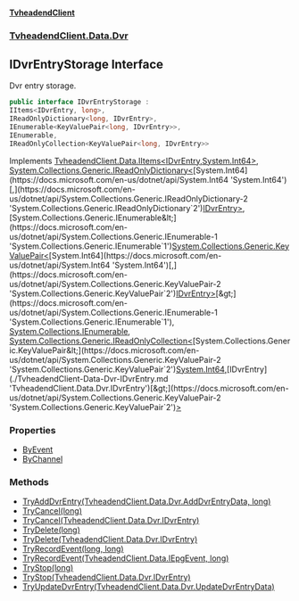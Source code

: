 #### [TvheadendClient](./index.md 'index')
### [TvheadendClient.Data.Dvr](./TvheadendClient-Data-Dvr.md 'TvheadendClient.Data.Dvr')
## IDvrEntryStorage Interface
Dvr entry storage.  
```csharp
public interface IDvrEntryStorage :
IItems<IDvrEntry, long>,
IReadOnlyDictionary<long, IDvrEntry>,
IEnumerable<KeyValuePair<long, IDvrEntry>>,
IEnumerable,
IReadOnlyCollection<KeyValuePair<long, IDvrEntry>>
```
Implements [TvheadendClient.Data.IItems&lt;](./TvheadendClient-Data-IItems-TInterfaceType_TIdType-.md 'TvheadendClient.Data.IItems&lt;TInterfaceType,TIdType&gt;')[IDvrEntry](./TvheadendClient-Data-Dvr-IDvrEntry.md 'TvheadendClient.Data.Dvr.IDvrEntry')[,](./TvheadendClient-Data-IItems-TInterfaceType_TIdType-.md 'TvheadendClient.Data.IItems&lt;TInterfaceType,TIdType&gt;')[System.Int64](https://docs.microsoft.com/en-us/dotnet/api/System.Int64 'System.Int64')[&gt;](./TvheadendClient-Data-IItems-TInterfaceType_TIdType-.md 'TvheadendClient.Data.IItems&lt;TInterfaceType,TIdType&gt;'), [System.Collections.Generic.IReadOnlyDictionary&lt;](https://docs.microsoft.com/en-us/dotnet/api/System.Collections.Generic.IReadOnlyDictionary-2 'System.Collections.Generic.IReadOnlyDictionary`2')[System.Int64](https://docs.microsoft.com/en-us/dotnet/api/System.Int64 'System.Int64')[,](https://docs.microsoft.com/en-us/dotnet/api/System.Collections.Generic.IReadOnlyDictionary-2 'System.Collections.Generic.IReadOnlyDictionary`2')[IDvrEntry](./TvheadendClient-Data-Dvr-IDvrEntry.md 'TvheadendClient.Data.Dvr.IDvrEntry')[&gt;](https://docs.microsoft.com/en-us/dotnet/api/System.Collections.Generic.IReadOnlyDictionary-2 'System.Collections.Generic.IReadOnlyDictionary`2'), [System.Collections.Generic.IEnumerable&lt;](https://docs.microsoft.com/en-us/dotnet/api/System.Collections.Generic.IEnumerable-1 'System.Collections.Generic.IEnumerable`1')[System.Collections.Generic.KeyValuePair&lt;](https://docs.microsoft.com/en-us/dotnet/api/System.Collections.Generic.KeyValuePair-2 'System.Collections.Generic.KeyValuePair`2')[System.Int64](https://docs.microsoft.com/en-us/dotnet/api/System.Int64 'System.Int64')[,](https://docs.microsoft.com/en-us/dotnet/api/System.Collections.Generic.KeyValuePair-2 'System.Collections.Generic.KeyValuePair`2')[IDvrEntry](./TvheadendClient-Data-Dvr-IDvrEntry.md 'TvheadendClient.Data.Dvr.IDvrEntry')[&gt;](https://docs.microsoft.com/en-us/dotnet/api/System.Collections.Generic.KeyValuePair-2 'System.Collections.Generic.KeyValuePair`2')[&gt;](https://docs.microsoft.com/en-us/dotnet/api/System.Collections.Generic.IEnumerable-1 'System.Collections.Generic.IEnumerable`1'), [System.Collections.IEnumerable](https://docs.microsoft.com/en-us/dotnet/api/System.Collections.IEnumerable 'System.Collections.IEnumerable'), [System.Collections.Generic.IReadOnlyCollection&lt;](https://docs.microsoft.com/en-us/dotnet/api/System.Collections.Generic.IReadOnlyCollection-1 'System.Collections.Generic.IReadOnlyCollection`1')[System.Collections.Generic.KeyValuePair&lt;](https://docs.microsoft.com/en-us/dotnet/api/System.Collections.Generic.KeyValuePair-2 'System.Collections.Generic.KeyValuePair`2')[System.Int64](https://docs.microsoft.com/en-us/dotnet/api/System.Int64 'System.Int64')[,](https://docs.microsoft.com/en-us/dotnet/api/System.Collections.Generic.KeyValuePair-2 'System.Collections.Generic.KeyValuePair`2')[IDvrEntry](./TvheadendClient-Data-Dvr-IDvrEntry.md 'TvheadendClient.Data.Dvr.IDvrEntry')[&gt;](https://docs.microsoft.com/en-us/dotnet/api/System.Collections.Generic.KeyValuePair-2 'System.Collections.Generic.KeyValuePair`2')[&gt;](https://docs.microsoft.com/en-us/dotnet/api/System.Collections.Generic.IReadOnlyCollection-1 'System.Collections.Generic.IReadOnlyCollection`1')  
### Properties
- [ByEvent](./TvheadendClient-Data-Dvr-IDvrEntryStorage-ByEvent.md 'TvheadendClient.Data.Dvr.IDvrEntryStorage.ByEvent')
- [ByChannel](./TvheadendClient-Data-Dvr-IDvrEntryStorage-ByChannel.md 'TvheadendClient.Data.Dvr.IDvrEntryStorage.ByChannel')
### Methods
- [TryAddDvrEntry(TvheadendClient.Data.Dvr.AddDvrEntryData, long)](./TvheadendClient-Data-Dvr-IDvrEntryStorage-TryAddDvrEntry(TvheadendClient-Data-Dvr-AddDvrEntryData_long).md 'TvheadendClient.Data.Dvr.IDvrEntryStorage.TryAddDvrEntry(TvheadendClient.Data.Dvr.AddDvrEntryData, long)')
- [TryCancel(long)](./TvheadendClient-Data-Dvr-IDvrEntryStorage-TryCancel(long).md 'TvheadendClient.Data.Dvr.IDvrEntryStorage.TryCancel(long)')
- [TryCancel(TvheadendClient.Data.Dvr.IDvrEntry)](./TvheadendClient-Data-Dvr-IDvrEntryStorage-TryCancel(TvheadendClient-Data-Dvr-IDvrEntry).md 'TvheadendClient.Data.Dvr.IDvrEntryStorage.TryCancel(TvheadendClient.Data.Dvr.IDvrEntry)')
- [TryDelete(long)](./TvheadendClient-Data-Dvr-IDvrEntryStorage-TryDelete(long).md 'TvheadendClient.Data.Dvr.IDvrEntryStorage.TryDelete(long)')
- [TryDelete(TvheadendClient.Data.Dvr.IDvrEntry)](./TvheadendClient-Data-Dvr-IDvrEntryStorage-TryDelete(TvheadendClient-Data-Dvr-IDvrEntry).md 'TvheadendClient.Data.Dvr.IDvrEntryStorage.TryDelete(TvheadendClient.Data.Dvr.IDvrEntry)')
- [TryRecordEvent(long, long)](./TvheadendClient-Data-Dvr-IDvrEntryStorage-TryRecordEvent(long_long).md 'TvheadendClient.Data.Dvr.IDvrEntryStorage.TryRecordEvent(long, long)')
- [TryRecordEvent(TvheadendClient.Data.IEpgEvent, long)](./TvheadendClient-Data-Dvr-IDvrEntryStorage-TryRecordEvent(TvheadendClient-Data-IEpgEvent_long).md 'TvheadendClient.Data.Dvr.IDvrEntryStorage.TryRecordEvent(TvheadendClient.Data.IEpgEvent, long)')
- [TryStop(long)](./TvheadendClient-Data-Dvr-IDvrEntryStorage-TryStop(long).md 'TvheadendClient.Data.Dvr.IDvrEntryStorage.TryStop(long)')
- [TryStop(TvheadendClient.Data.Dvr.IDvrEntry)](./TvheadendClient-Data-Dvr-IDvrEntryStorage-TryStop(TvheadendClient-Data-Dvr-IDvrEntry).md 'TvheadendClient.Data.Dvr.IDvrEntryStorage.TryStop(TvheadendClient.Data.Dvr.IDvrEntry)')
- [TryUpdateDvrEntry(TvheadendClient.Data.Dvr.UpdateDvrEntryData)](./TvheadendClient-Data-Dvr-IDvrEntryStorage-TryUpdateDvrEntry(TvheadendClient-Data-Dvr-UpdateDvrEntryData).md 'TvheadendClient.Data.Dvr.IDvrEntryStorage.TryUpdateDvrEntry(TvheadendClient.Data.Dvr.UpdateDvrEntryData)')
